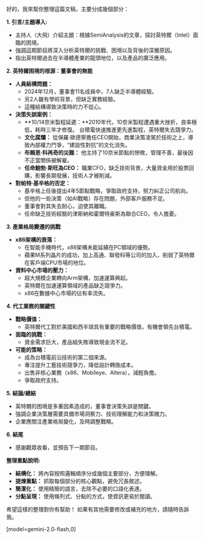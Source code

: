 好的，我來幫你整理這篇文稿，主要分成幾個部分：

**1.  引言/主題導入:**

*   主持人（大飛）介紹主題：根據SemiAnalysis的文章，探討英特爾（Intel）面臨的困境。
*   強調這期節目將深入分析英特爾的挑戰、困境以及背後的深層原因。
*   指出英特爾過去在半導體產業的龍頭地位，以及產品的廣泛應用。

**2.  英特爾困境的根源：董事會的無能**

*   **人員結構問題：**
    *   2024年12月，董事會11名成員中，7人缺乏半導體經驗。
    *   另2人雖有學術背景，但缺乏實務經驗。
    *   這種結構導致決策時的力不從心。
*   **決策失誤案例：**
    *   **10/14奈米製程延遲：**2010年代，10奈米製程遭遇重大挫折，良率極低，耗時三年才修復。 台積電快速推進更先進製程，英特爾失去競爭力。
    *   **文化腐爛：** 從保羅·歐德寧擔任CEO開始，商業決策凌駕於技術之上，導致內部權力鬥爭，“建設性對抗”的文化消失。
    *   **布賴恩·科再奇的災難：** 他主持了10奈米節點的慘敗，管理不善，最後因不正當關係被解雇。
    *   **任命鮑勃·斯旺為CEO：** 職業CFO，缺乏技術背景，大量資金用於股票回購，影響長期發展，技術人才被削減。
*   **對帕特·基辛格的否定：**
    *   基辛格上任後提出4年5節點戰略，爭取政府支持，努力糾正公司航向。
    *   但他的一些決策（如AI戰略）存在問題，外部客戶服務不足。
    *   董事會對其失去耐心，迫使其離職。
    *   任命缺乏技術經驗的津斯納和霍爾特豪斯為聯合CEO，令人擔憂。

**3.  產業格局變遷的挑戰**

*   **x86架構的衰落：**
    *   在智能手機時代，x86架構未能延續在PC領域的優勢。
    *   蘋果M系列晶片的成功，加上高通、聯發科等公司的加入，削弱了英特爾在客戶端CPU市場的地位。
*   **資料中心市場的壓力：**
    *   超大規模企業轉向Arm架構，加速運算興起。
    *   英特爾在加速運算領域的產品缺乏競爭力。
    *   x86在數據中心市場的佔有率流失。

**4.  代工業務的關鍵性**

*   **戰略價值：**
    *   英特爾代工對於美國和西半球具有重要的戰略價值，有機會領先台積電。
*   **面臨的挑戰：**
    *   資金需求巨大，產品組失敗導致現金流不足。
*   **可能的策略：**
    *   成為台積電前沿技術的第二個來源。
    *   專注提升工藝技術競爭力，降低設計轉換成本。
    *   出售非核心業務（x86、Mobileye、Altera），減輕負擔。
    *   爭取政府支持。

**5.  結論/總結**

*   英特爾的困境是多重因素造成的，董事會決策失誤是關鍵。
*   強調企業決策層需要具備市場洞察力、技術理解能力和決策魄力。
*   企業應關注產業格局變化，及時調整戰略。

**6.  結尾**

*   感謝觀眾收看，並預告下一期節目。

**整理重點說明:**

*   **結構化：** 將內容按照邏輯順序分成幾個主要部分，方便理解。
*   **提煉重點：** 抓取每個部分的核心觀點，避免冗長敘述。
*   **簡潔化：**  使用精簡的語言，去除不必要的口語化表達。
*   **分點呈現：**  使用條列式、分點的方式，使資訊更易於閱讀。

希望這樣的整理對你有幫助！ 如果有其他需要修改或補充的地方，請隨時告訴我。

[model=gemini-2.0-flash,0]

